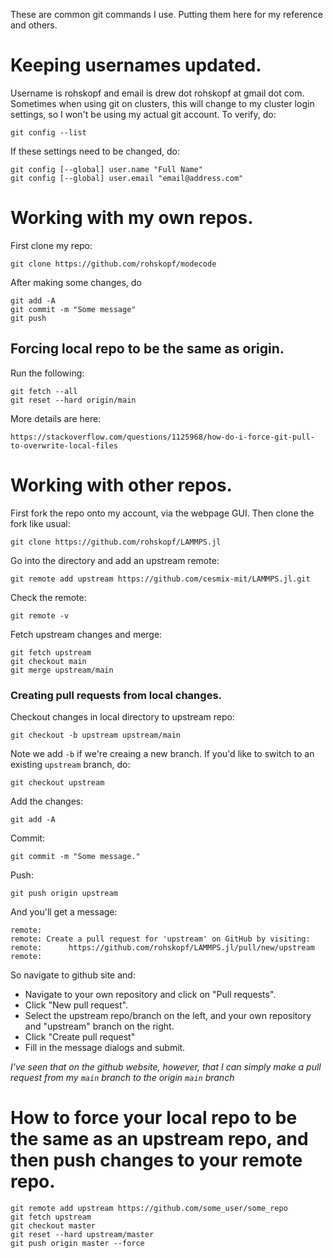 These are common git commands I use. Putting them here for my reference and others.

# Keeping usernames updated.

Username is rohskopf and email is drew dot rohskopf at gmail dot com. Sometimes when using git on clusters, this will change to my cluster login settings, so I won't be using my actual git account. To verify, do:

    git config --list

If these settings need to be changed, do:

    git config [--global] user.name "Full Name"
    git config [--global] user.email "email@address.com"

# Working with my own repos.

First clone my repo:

    git clone https://github.com/rohskopf/modecode

After making some changes, do

    git add -A
    git commit -m "Some message"
    git push

## Forcing local repo to be the same as origin.

Run the following:

    git fetch --all
    git reset --hard origin/main

More details are here:

    https://stackoverflow.com/questions/1125968/how-do-i-force-git-pull-to-overwrite-local-files

# Working with other repos.

First fork the repo onto my account, via the webpage GUI. Then clone the fork like usual:

    git clone https://github.com/rohskopf/LAMMPS.jl

Go into the directory and add an upstream remote:

    git remote add upstream https://github.com/cesmix-mit/LAMMPS.jl.git

Check the remote:

    git remote -v

Fetch upstream changes and merge:

    git fetch upstream
    git checkout main
    git merge upstream/main

### Creating pull requests from local changes.

Checkout changes in local directory to upstream repo:

    git checkout -b upstream upstream/main

Note we add `-b` if we're creaing a new branch. If you'd like to switch to an existing `upstream` branch, do:

    git checkout upstream

Add the changes:

    git add -A

Commit:
    
    git commit -m "Some message."

Push:

    git push origin upstream

And you'll get a message:

    remote: 
    remote: Create a pull request for 'upstream' on GitHub by visiting:
    remote:      https://github.com/rohskopf/LAMMPS.jl/pull/new/upstream
    remote: 

So navigate to github site and:
- Navigate to your own repository and click on "Pull requests".
- Click "New pull request".
- Select the upstream repo/branch on the left, and your own repository and "upstream" branch on the right.
- Click "Create pull request"
- Fill in the message dialogs and submit.

*I've seen that on the github website, however, that I can simply make a pull request from my `main` branch to the origin `main` branch*

# How to force your local repo to be the same as an upstream repo, and then push changes to your remote repo.

    git remote add upstream https://github.com/some_user/some_repo
    git fetch upstream
    git checkout master
    git reset --hard upstream/master  
    git push origin master --force
